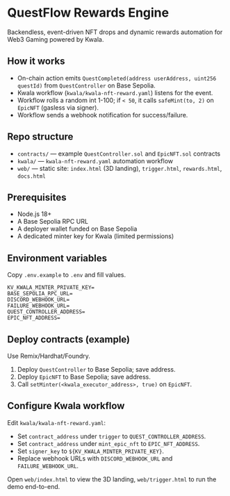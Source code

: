 # QuestFlow Rewards Engine

Backendless, event-driven NFT drops and dynamic rewards automation for Web3 Gaming powered by Kwala.

## How it works
- On-chain action emits `QuestCompleted(address userAddress, uint256 questId)` from `QuestController` on Base Sepolia.
- Kwala workflow (`kwala/kwala-nft-reward.yaml`) listens for the event.
- Workflow rolls a random int 1-100; if `< 50`, it calls `safeMint(to, 2)` on `EpicNFT` (gasless via signer).
- Workflow sends a webhook notification for success/failure.

## Repo structure
- `contracts/` — example `QuestController.sol` and `EpicNFT.sol` contracts
- `kwala/` — `kwala-nft-reward.yaml` automation workflow
- `web/` — static site: `index.html` (3D landing), `trigger.html`, `rewards.html`, `docs.html`

## Prerequisites
- Node.js 18+
- A Base Sepolia RPC URL
- A deployer wallet funded on Base Sepolia
- A dedicated minter key for Kwala (limited permissions)

## Environment variables
Copy `.env.example` to `.env` and fill values.

```
KV_KWALA_MINTER_PRIVATE_KEY=
BASE_SEPOLIA_RPC_URL=
DISCORD_WEBHOOK_URL=
FAILURE_WEBHOOK_URL=
QUEST_CONTROLLER_ADDRESS=
EPIC_NFT_ADDRESS=
```

## Deploy contracts (example)
Use Remix/Hardhat/Foundry.
1) Deploy `QuestController` to Base Sepolia; save address.
2) Deploy `EpicNFT` to Base Sepolia; save address.
3) Call `setMinter(<kwala_executor_address>, true)` on `EpicNFT`.

## Configure Kwala workflow
Edit `kwala/kwala-nft-reward.yaml`:
- Set `contract_address` under `trigger` to `QUEST_CONTROLLER_ADDRESS`.
- Set `contract_address` under `mint_epic_nft` to `EPIC_NFT_ADDRESS`.
- Set `signer_key` to `${KV_KWALA_MINTER_PRIVATE_KEY}`.
- Replace webhook URLs with `DISCORD_WEBHOOK_URL` and `FAILURE_WEBHOOK_URL`.

Open `web/index.html` to view the 3D landing, `web/trigger.html` to run the demo end-to-end. 


